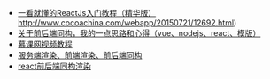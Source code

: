 * [一看就懂的ReactJs入门教程（精华版）]()http://www.cocoachina.com/webapp/20150721/12692.html)
* [关于前后端同构，我的一点思路和心得（vue、nodejs、react、模版）](http://www.cnblogs.com/kenkofox/p/7015795.html?hmsr=toutiao.io&utm_medium=toutiao.io&utm_source=toutiao.io)
* [慕课网视频教程](http://www.imooc.com/course/list?c=reactjs)
* [服务端渲染、前端渲染、前后端同构](http://blog.csdn.net/shelly1072/article/details/55668908)
* [react前后端同构渲染](http://blog.csdn.net/llm913114267/article/details/68946043)